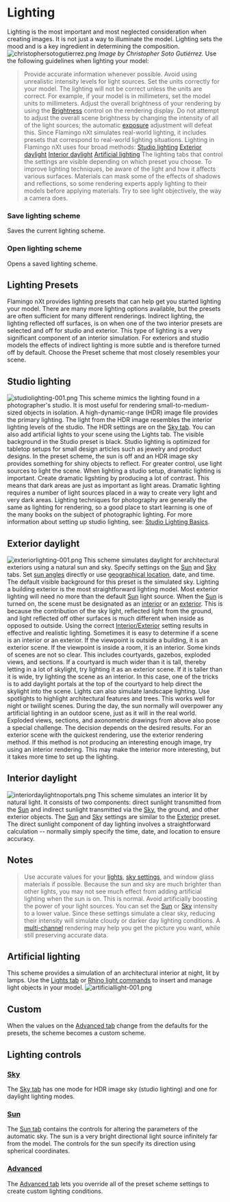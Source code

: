 ---
---


# Lighting
Lighting is the most important and most neglected consideration when creating images. It is not just a way to illuminate the model. Lighting sets the mood and is a key ingredient in determining the composition.
![christophersotogutierrez.png](christophersotogutierrez.png)
*Image by Christopher Soto Gutiérrez.*
Use the following guidelines when lighting your model:
> Provide accurate information whenever possible.
> Avoid using unrealistic intensity levels for light sources.
> Set the units correctly for your model. The lighting will not be correct unless the units are correct. For example, if your model is in millimeters, set the model units to millimeters.
> Adjust the overall brightness of your rendering by using the [Brightness](..\render\render-window.html#brightness) control on the rendering display. Do not attempt to adjust the overall scene brightness by changing the intensity of all of the light sources; the automatic [exposure](../render/render-window.html#brightness) adjustment will defeat this.
Since Flamingo nXt simulates real-world lighting, it includes presets that correspond to real-world lighting situations. Lighting in Flamingo nXt uses four broad methods:
>  [Studio lighting](lighting-tab.html#studio-lighting) 
>  [Exterior daylight](lighting-tab.html#exterior-daylight) 
>  [Interior daylight](lighting-tab.html#interior-daylight) 
>  [Artificial lighting](lighting-tab.html#artificial-lighting) 
The lighting tabs that control the settings are visible depending on which preset you choose.
To improve lighting techniques, be aware of the light and how it affects various surfaces. Materials can mask some of the effects of shadows and reflections, so some rendering experts apply lighting to their models before applying materials. Try to see light objectively, the way a camera does.

### Save lighting scheme
Saves the current lighting scheme.

### Open lighting scheme
Opens a saved lighting scheme.

## Lighting Presets
Flamingo nXt provides lighting presets that can help get you started lighting your model. There are many more lighting options available, but the presets are often sufficient for many different renderings.
Indirect lighting, the lighting reflected off surfaces, is on when one of the two interior presets are selected and off for studio and exterior. This type of lighting is a very significant component of an interior simulation. For exteriors and studio models the effects of indirect lighting is more subtle and is therefore turned off by default.
Choose the Preset scheme that most closely resembles your scene.

## Studio lighting
![studiolighting-001.png](studiolighting-001.png)
This scheme mimics the lighting found in a photographer's studio. It is most useful for rendering small-to-medium-sized objects in isolation. A high-dynamic-range (HDR) image file provides the primary lighting. The light from the HDR image resembles the interior lighting levels of the studio. The HDR settings are on the [Sky tab](lighting-advanced-tab.html#sky). You can also add artificial lights to your scene using the Lights tab. The visible background in the Studio preset is black.
Studio lighting is optimized for tabletop setups for small design articles such as jewelry and product designs.
In the preset scheme, the sun is off and an HDR image sky provides something for shiny objects to reflect.
For greater control, use light sources to light the scene. When lighting a studio setup, dramatic lighting is important. Create dramatic ligshting by producing a lot of contrast. This means that dark areas are just as important as light areas. Dramatic lighting requires a number of light sources placed in a way to create very light and very dark areas.
Lighting techniques for photography are generally the same as lighting for rendering, so a good place to start learning is one of the many books on the subject of photographic lighting. For more information about setting up studio lighting, see: [Studio Lighting Basics](studio-lighting-basics.html).

## Exterior daylight
![exteriorlighting-001.png](exteriorlighting-001.png)
This scheme simulates daylight for architectural exteriors using a natural sun and sky.
Specify settings on the [Sun](sun-and-sky-tabs.html#sun) and [Sky](sun-and-sky-tabs.html#sky) tabs. Set [sun angles](sun-and-sky-tabs.html#set-azimuth-and-altitude) directly or use [geographical location](sun-and-sky-tabs.html#set-location-on-earth), date, and time. The default visible background for this preset is the simulated sky.
Lighting a building exterior is the most straightforward lighting model. Most exterior lighting will need no more than the default [Sun](sun-and-sky-tabs.html#sun) light source.
When the [Sun](sun-and-sky-tabs.html#sun) is turned on, the scene must be designated as an [interior](lighting-advanced-tab.html#interior) or an [exterior](lighting-advanced-tab.html#exterior). This is because the contribution of the sky light, reflected light from the ground, and light reflected off other surfaces is much different when inside as opposed to outside. Using the correct [Interior/Exterior](lighting-advanced-tab.html#indirect) setting results in effective and realistic lighting.
Sometimes it is easy to determine if a scene is an interior or an exterior. If the viewpoint is outside a building, it is an exterior scene. If the viewpoint is inside a room, it is an interior. Some kinds of scenes are not so clear. This includes courtyards, gazebos, exploded views, and sections. If a courtyard is much wider than it is tall, thereby letting in a lot of skylight, try lighting it as an exterior scene. If it is taller than it is wide, try lighting the scene as an interior. In this case, one of the tricks is to add daylight portals at the top of the courtyard to help direct the skylight into the scene.
Lights can also simulate landscape lighting. Use spotlights to highlight architectural features and trees. This works well for night or twilight scenes. During the day, the sun normally will overpower any artificial lighting in an outdoor scene, just as it will in the real world.
Exploded views, sections, and axonometric drawings from above also pose a special challenge. The decision depends on the desired results. For an exterior scene with the quickest rendering, use the exterior rendering method. If this method is not producing an interesting enough image, try using an interior rendering. This may make the interior more interesting, but it takes more time to set up the lighting.

## Interior daylight
![interiordaylightnoportals.png](interiordaylightnoportals.png)
This scheme simulates an interior lit by natural light. It consists of two components: direct sunlight transmitted from the [Sun](sun-and-sky-tabs.html#sun) and indirect sunlight transmitted via the [Sky](sun-and-sky-tabs.html#sky), the ground, and other exterior objects.
The [Sun](sun-and-sky-tabs.html#sun) and [Sky](sun-and-sky-tabs.html#sky) settings are similar to the [Exterior](lighting-tab.html#exterior-daylight) preset.
The direct sunlight component of day lighting involves a straightforward calculation -- normally simply specify the time, date, and location to ensure accuracy.

## Notes
> Use accurate values for your [lights](lights-tab.html), [sky settings](sun-and-sky-tabs.html#sky), and window glass materials if possible.
> Because the sun and sky are much brighter than other lights, you may not see much effect from adding artificial lighting when the sun is on. This is normal. Avoid artificially boosting the power of your light sources.
> You can set the [Sun](sun-and-sky-tabs.html#sun-intensity) or [Sky](sun-and-sky-tabs.html#sky-intensity) intensity to a lower value. Since these settings simulate a clear sky, reducing their intensity will simulate cloudy or darker day lighting conditions.
> A [multi-channel](lights-tab.html#channel) rendering may help you get the picture you want, while still preserving accurate data.

## Artificial lighting
This scheme provides a simulation of an architectural interior at night, lit by lamps. Use the [Lights tab](lights-tab.html) or [Rhino light commands](lights-tab.html#rhino-light-commands) to insert and manage light objects in your model.
![artificiallight-001.png](artificiallight-001.png)

## Custom
When the values on the [Advanced tab](lighting-advanced-tab.html) change from the defaults for the presets, the scheme becomes a custom scheme.

## Lighting controls

###  [Sky](sun-and-sky-tabs.html#sky) 
The [Sky tab](sun-and-sky-tabs.html#sky) has one mode for HDR image sky (studio lighting) and one for daylight lighting modes.

###  [Sun](sun-and-sky-tabs.html#sun) 
The [Sun tab](sun-and-sky-tabs.html#sun) contains the controls for altering the parameters of the automatic sky. The sun is a very bright directional light source infinitely far from the model. The controls for the sun specify its direction using spherical coordinates.

###  [Advanced](lighting-advanced-tab.html) 
The [Advanced tab](lighting-advanced-tab.html) lets you override all of the preset scheme settings to create custom lighting conditions.
